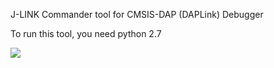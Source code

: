 J-LINK Commander tool for CMSIS-DAP (DAPLink) Debugger

To run this tool, you need python 2.7

![](https://github.com/XIVN1987/DAPCmdr/blob/master/DAPCmdr.png)
